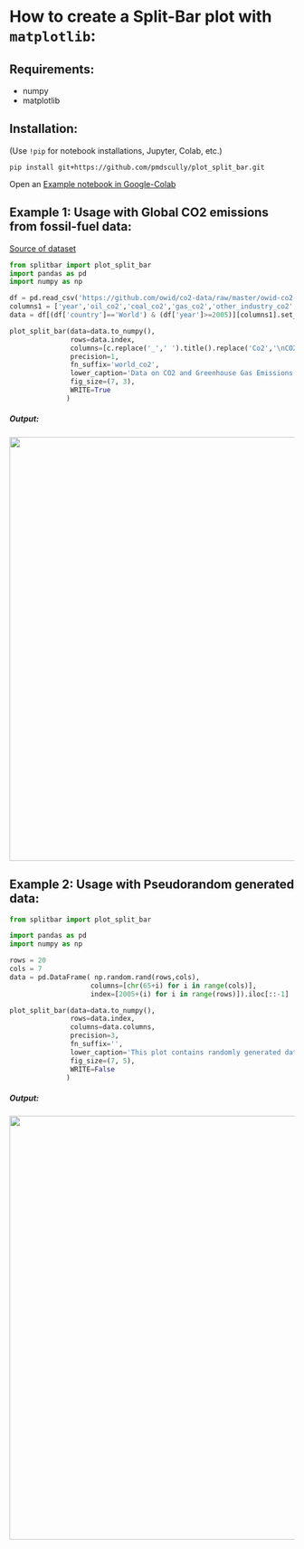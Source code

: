 # How to create a Split-Bar plot with `matplotlib`:


## Requirements:
- numpy
- matplotlib

## Installation:
(Use `!pip` for notebook installations, Jupyter, Colab, etc.)
```
pip install git+https://github.com/pmdscully/plot_split_bar.git
```

Open an [Example notebook in Google-Colab](https://colab.research.google.com/drive/1p7v7e3AY6kCOEhR2mNhFp7lEvt2cAj--?usp=sharing)

## Example 1: Usage with Global CO2 emissions from fossil-fuel data:
[Source of dataset](https://ourworldindata.org/grapher/co2-emissions-by-fuel-line)
```python
from splitbar import plot_split_bar
import pandas as pd
import numpy as np

df = pd.read_csv('https://github.com/owid/co2-data/raw/master/owid-co2-data.csv')
columns1 = ['year','oil_co2','coal_co2','gas_co2','other_industry_co2','cement_co2','flaring_co2','trade_co2',]
data = df[(df['country']=='World') & (df['year']>=2005)][columns1].set_index('year').iloc[::-1]

plot_split_bar(data=data.to_numpy(), 
               rows=data.index, 
               columns=[c.replace('_',' ').title().replace('Co2','\nCO2') for c in data.columns], 
               precision=1,
               fn_suffix='world_co2',
               lower_caption='Data on CO2 and Greenhouse Gas Emissions by Our World in Data. World data 2005 to 2022.',
               fig_size=(7, 3),
               WRITE=True
              )
```
##### Output:
<img src="https://github.com/pmdscully/plot_split_bar/assets/3637403/9741990d-410c-44fb-82ab-825ec6806402" width="750">

## Example 2: Usage with Pseudorandom generated data:
```python
from splitbar import plot_split_bar

import pandas as pd
import numpy as np

rows = 20
cols = 7
data = pd.DataFrame( np.random.rand(rows,cols), 
                    columns=[chr(65+i) for i in range(cols)], 
                    index=[2005+(i) for i in range(rows)]).iloc[::-1]

plot_split_bar(data=data.to_numpy(), 
               rows=data.index, 
               columns=data.columns, 
               precision=3,
               fn_suffix='',
               lower_caption='This plot contains randomly generated data.',
               fig_size=(7, 5),
               WRITE=False
              )
```

##### Output:
<img src="https://github.com/pmdscully/plot_split_bar/assets/3637403/3c62c6c3-7a27-4441-aa2c-5cefc1cc6614" width="750">
